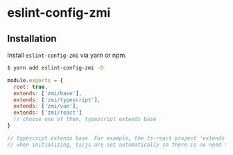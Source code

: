 # eslint-config-zmi

## Installation

Install `eslint-config-zmi` via yarn or npm.

```bash
$ yarn add eslint-config-zmi -D
```

```javascript
module.exports = {
  root: true,
  extends: ['zmi/base'],
  extends: ['zmi/typescript'],
  extends: ['zmi/vue'],
  extends: ['zmi/react']
  // choose one of them, typescript extends base
}

// typescript extends base  For example, the ts-react project 'extends': ['zmi/react'],
// when initializing, ts/js are set automatically so there is no need to inherit typescript
```
